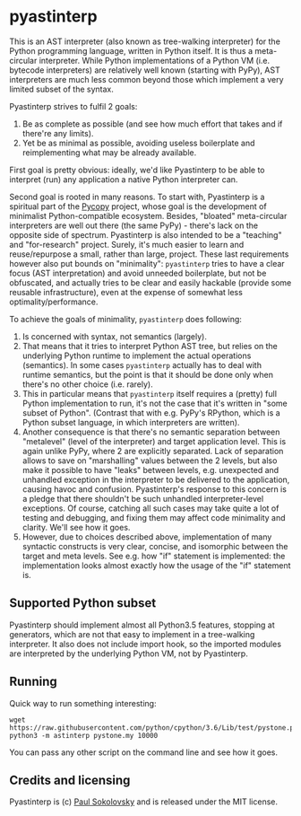 pyastinterp
===========

This is an AST interpreter (also known as tree-walking interpreter) for
the Python programming language, written in Python itself. It is thus
a meta-circular interpreter. While Python implementations of a Python VM
(i.e. bytecode interpreters) are relatively well known (starting with
PyPy), AST interpreters are much less common beyond those which implement
a very limited subset of the syntax.

Pyastinterp strives to fulfil 2 goals:

1. Be as complete as possible (and see how much effort that takes and
   if there're any limits).
2. Yet be as minimal as possible, avoiding useless boilerplate and
   reimplementing what may be already available.

First goal is pretty obvious: ideally, we'd like Pyastinterp to be able
to interpret (run) any application a native Python interpreter can.

Second goal is rooted in many reasons. To start with, Pyastinterp is
a spiritual part of the [Pycopy](https://github.com/pfalcon/pycopy)
project, whose goal is the development of minimalist Python-compatible
ecosystem. Besides, "bloated" meta-circular interpreters are well out
there (the same PyPy) - there's lack on the opposite side of spectrum.
Pyastinterp is also intended to be a "teaching" and "for-research"
project. Surely, it's much easier to learn and reuse/repurpose a small,
rather than large, project. These last requirements however also put
bounds on "minimality": `pyastinterp` tries to have a clear focus
(AST interpretation) and avoid unneeded boilerplate, but not be
obfuscated, and actually tries to be clear and easily hackable (provide
some reusable infrastructure), even at the expense of somewhat less
optimality/performance.

To achieve the goals of minimality, `pyastinterp` does following:

1. Is concerned with syntax, not semantics (largely).
2. That means that it tries to interpret Python AST tree, but
   relies on the underlying Python runtime to implement the actual
   operations (semantics). In some cases `pyastinterp` actually
   has to deal with runtime semantics, but the point is that it
   should be done only when there's no other choice (i.e. rarely).
3. This in particular means that `pyastinterp` itself requires a
   (pretty) full Python implementation to run, it's not the case
   that it's written in "some subset of Python". (Contrast that
   with e.g. PyPy's RPython, which is a Python subset language,
   in which interpreters are written).
4. Another consequence is that there's no semantic separation
   between "metalevel" (level of the interpreter) and target
   application level. This is again unlike PyPy, where 2 are explicitly
   separated. Lack of separation allows to save on "marshalling"
   values between the 2 levels, but also make it possible to have
   "leaks" between levels, e.g. unexpected and unhandled exception
   in the interpreter to be delivered to the application, causing
   havoc and confusion. Pyastinterp's response to this concern
   is a pledge that there shouldn't be such unhandled interpreter-level
   exceptions. Of course, catching all such cases may take quite
   a lot of testing and debugging, and fixing them may affect code
   minimality and clarity. We'll see how it goes.
5. However, due to choices described above, implementation of many
   syntactic constructs is very clear, concise, and isomorphic
   between the target and meta levels. See e.g. how "if" statement
   is implemented: the implementation looks almost exactly how the
   usage of the "if" statement is.


Supported Python subset
-----------------------

Pyastinterp should implement almost all Python3.5 features, stopping
at generators, which are not that easy to implement in a tree-walking
interpreter. It also does not include import hook, so the imported
modules are interpreted by the underlying Python VM, not by
Pyastinterp.


Running
-------

Quick way to run something interesting:

    wget https://raw.githubusercontent.com/python/cpython/3.6/Lib/test/pystone.py
    python3 -m astinterp pystone.my 10000

You can pass any other script on the command line and see how it goes.


Credits and licensing
---------------------

Pyastinterp is (c) [Paul Sokolovsky](https://github.com/pfalcon) and
is released under the MIT license.
